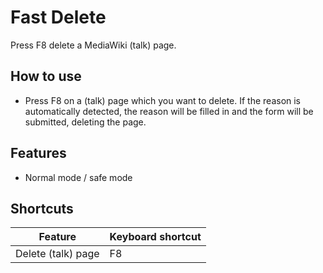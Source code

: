 Fast Delete
=============

Press F8 delete a MediaWiki (talk) page.

## How to use

* Press F8 on a (talk) page which you want to delete. If the reason is automatically detected, the reason will be filled in and the form will be submitted, deleting the page.

## Features

* Normal mode / safe mode

## Shortcuts

| Feature | Keyboard shortcut
|---------------|----------
| Delete (talk) page | F8
